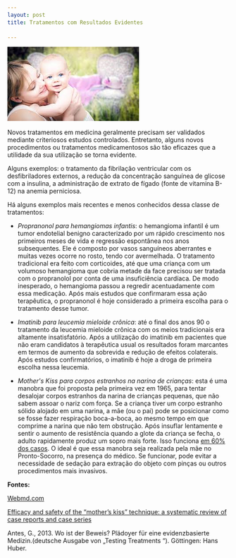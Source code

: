 ```yaml
---
layout: post
title: Tratamentos com Resultados Evidentes 

---
```

![](/images/motherskiss.jpeg)


Novos tratamentos em medicina geralmente precisam ser validados mediante criteriosos estudos controlados. Entretanto, alguns novos procedimentos ou tratamentos medicamentosos são tão eficazes que a utilidade da sua utilização se torna evidente. 

Alguns exemplos: o tratamento da fibrilação ventricular com os desfibriladores externos, a redução da concentração sanguínea de glicose com a insulina, a administração de extrato de fígado (fonte de vitamina B-12) na anemia perniciosa. 

Há alguns exemplos mais recentes e menos conhecidos dessa classe de tratamentos:

- *Propranonol para hemangiomas infantis*: o hemangioma infantil é um tumor endotelial benigno caracterizado por um rápido crescimento nos primeiros meses de vida e regressão espontânea nos anos subsequentes. Ele é composto por vasos sanguíneos aberrantes e muitas vezes ocorre no rosto, tendo cor  avermelhada. O tratamento tradicional era feito com corticoides, até que uma criança com um volumoso hemangioma que cobria metade da face precisou ser tratada com o propranolol por conta de uma insuficiência cardíaca. De modo inesperado, o hemangioma passou a regredir acentuadamente com essa medicação. Após mais estudos que confirmaram essa ação terapêutica, o propranonol é hoje considerado a primeira escolha para o tratamento desse tumor.

- *Imatinib para leucemia mieloide crônica*: até o final dos anos 90 o tratamento da leucemia mieloide crônica com os meios tradicionais era altamente insatisfatório. Após a utilização do imatinib em pacientes que não eram candidatos à terapêutica usual os resultados foram marcantes em termos de aumento da sobrevida e redução de efeitos colaterais. Após estudos confirmatórios, o imatinib é hoje a droga de primeira escolha nessa leucemia.

- *Mother's Kiss para corpos estranhos na narina de crianças*: esta é uma manobra que foi proposta pela primeira vez em 1965, para tentar desalojar corpos estranhos da narina de crianças pequenas, que não sabem assoar o nariz com força. Se a criança tiver um corpo estranho sólido alojado em uma narina, a mãe (ou o pai) pode se posicionar como se fosse fazer respiração boca-a-boca, ao mesmo tempo em que comprime a narina que não tem obstrução. Após insuflar lentamente e sentir o aumento de resistência quando a glote da criança se fecha, o adulto rapidamente produz um sopro mais forte. Isso funciona [em 60% dos casos](https://www.webmd.com/children/news/20121015/mothers-kiss-expel-foreign-objects-kids-noses). O ideal é que  essa manobra seja realizada pela mãe no Pronto-Socorro, na presença do médico. Se funcionar, pode evitar a necessidade de sedação para extração do objeto com pinças ou outros procedimentos mais invasivos.  
 

**Fontes:** 

[Webmd.com](https://www.webmd.com/children/news/20121015/mothers-kiss-expel-foreign-objects-kids-noses)

[Efficacy and safety of the “mother’s kiss” technique: a systematic review of case reports and case series](https://www.ncbi.nlm.nih.gov/pmc/articles/PMC3503923/)

Antes, G., 2013. Wo ist der Beweis? Plädoyer für eine evidenzbasierte Medizin.(deutsche Ausgabe von „Testing Treatments “). Göttingen: Hans Huber.








